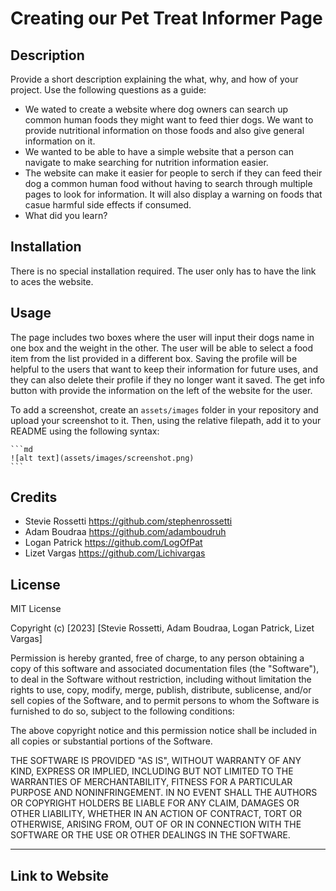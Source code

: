 # Creating our Pet Treat Informer Page

## Description

Provide a short description explaining the what, why, and how of your project. Use the following questions as a guide:

- We wated to create a website where dog owners can search up common human foods they might want to feed thier dogs. We want to provide nutritional information on those foods and also give general information on it.
- We wanted to be able to have a simple website that a person can navigate to make searching for nutrition information easier. 
- The website can make it easier for people to serch if they can feed their dog a common human food without having to search through multiple pages to look for information. It will also display a warning on foods that casue harmful side effects if consumed.
- What did you learn?


## Installation

There is no special installation required. The user only has to have the link to aces the website.

## Usage

The page includes two boxes where the user will input their dogs name in one box and the weight in the other. The user will be able to select a food item from the list provided in a different box. Saving the profile will be helpful to the users that want to keep their information for future uses, and they can also delete their profile if they no longer want it saved. The get info button with provide the information on the left of the website for the user.

To add a screenshot, create an `assets/images` folder in your repository and upload your screenshot to it. Then, using the relative filepath, add it to your README using the following syntax:

    ```md
    ![alt text](assets/images/screenshot.png)
    ```

## Credits
- Stevie Rossetti https://github.com/stephenrossetti 
- Adam Boudraa https://github.com/adamboudruh
- Logan Patrick https://github.com/LogOfPat
- Lizet Vargas https://github.com/Lichivargas

## License

MIT License

Copyright (c) [2023] [Stevie Rossetti, Adam Boudraa, Logan Patrick, Lizet Vargas]

Permission is hereby granted, free of charge, to any person obtaining a copy
of this software and associated documentation files (the "Software"), to deal
in the Software without restriction, including without limitation the rights
to use, copy, modify, merge, publish, distribute, sublicense, and/or sell
copies of the Software, and to permit persons to whom the Software is
furnished to do so, subject to the following conditions:

The above copyright notice and this permission notice shall be included in all
copies or substantial portions of the Software.

THE SOFTWARE IS PROVIDED "AS IS", WITHOUT WARRANTY OF ANY KIND, EXPRESS OR
IMPLIED, INCLUDING BUT NOT LIMITED TO THE WARRANTIES OF MERCHANTABILITY,
FITNESS FOR A PARTICULAR PURPOSE AND NONINFRINGEMENT. IN NO EVENT SHALL THE
AUTHORS OR COPYRIGHT HOLDERS BE LIABLE FOR ANY CLAIM, DAMAGES OR OTHER
LIABILITY, WHETHER IN AN ACTION OF CONTRACT, TORT OR OTHERWISE, ARISING FROM,
OUT OF OR IN CONNECTION WITH THE SOFTWARE OR THE USE OR OTHER DEALINGS IN THE
SOFTWARE.

---

## Link to Website
